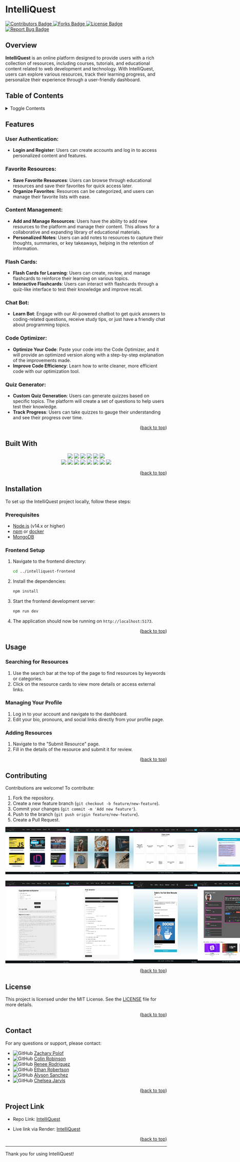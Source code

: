 # IntelliQuest
<a href="https://github.com/IVIonsters/IntelliQuest/graphs/contributors">
  <img src="https://img.shields.io/badge/Contributors-6-green" alt="Contributors Badge"/>
</a>
<a href="https://github.com/IVIonsters/IntelliQuest/forks">
  <img src="https://img.shields.io/badge/Forks-lightgreen" alt="Forks Badge"/>
</a>
<a href="https://github.com/IVIonsters/IntelliQuest/blob/main/LICENSE">
  <img src="https://img.shields.io/badge/License-MIT-blue" alt="License Badge"/>
</a>
<a href="https://github.com/IVIonsters/IntelliQuest/issues/new?labels=bug&template=bug-report---.md">
  <img src="https://img.shields.io/badge/Report_Bug-red" alt="Report Bug Badge"/>
</a>




## Overview

**IntelliQuest** is an online platform designed to provide users with a rich collection of resources, including courses, tutorials, and educational content related to web development and technology. With IntelliQuest, users can explore various resources, track their learning progress, and personalize their experience through a user-friendly dashboard.

## Table of Contents
<details>
  <summary>Toggle Contents</summary>
  <ol>
    <li><a href="#overview">Overview</a></li>
    <li><a href="#features">Features</a></li>
    <li><a href="#built-with">Built With</a></li>
    <li><a href="#installation">Installation</a></li>
    <li><a href="#usage">Usage</a></li>
    <li><a href="#contributing">Contributing</a></li>
    <li><a href="#license">License</a></li>
    <li><a href="#contact">Contact</a></li>
    <li><a href="#project-link">Project Link</a></li>
  </ol>
</details>

## Features

### User Authentication:
- **Login and Register**: Users can create accounts and log in to access personalized content and features.

### Favorite Resources:
- **Save Favorite Resources**: Users can browse through educational resources and save their favorites for quick access later.
- **Organize Favorites**: Resources can be categorized, and users can manage their favorite lists with ease.

### Content Management:
- **Add and Manage Resources**: Users have the ability to add new resources to the platform and manage their content. This allows for a collaborative and expanding library of educational materials.
- **Personalized Notes**: Users can add notes to resources to capture their thoughts, summaries, or key takeaways, helping in the retention of information.

### Flash Cards:
- **Flash Cards for Learning**: Users can create, review, and manage flashcards to reinforce their learning on various topics.
- **Interactive Flashcards**: Users can interact with flashcards through a quiz-like interface to test their knowledge and improve recall.

### Chat Bot:
- **Learn Bot**: Engage with our AI-powered chatbot to get quick answers to coding-related questions, receive study tips, or just have a friendly chat about programming topics.

### Code Optimizer:
- **Optimize Your Code**: Paste your code into the Code Optimizer, and it will provide an optimized version along with a step-by-step explanation of the improvements made.
- **Improve Code Efficiency**: Learn how to write cleaner, more efficient code with our optimization tool.

### Quiz Generator:
- **Custom Quiz Generation**: Users can generate quizzes based on specific topics. The platform will create a set of questions to help users test their knowledge.
- **Track Progress**: Users can take quizzes to gauge their understanding and see their progress over time.

<p align="right">(<a href="#intelliquest">back to top</a>)</p>

## Built With

<div align="center">

  <img src="https://img.shields.io/badge/Vite-646CFF?style=for-the-badge&logo=vite&logoColor=white"/>
  <img src="https://img.shields.io/badge/JWT-000000?style=for-the-badge&logo=jsonwebtokens&logoColor=white"/>
  <img src="https://img.shields.io/badge/CSS%20Modules-000000?style=for-the-badge&logo=css3&logoColor=white"/>
  <img src="https://img.shields.io/badge/Axios-5A29E4?style=for-the-badge&logo=axios&logoColor=white"/>
  <img src="https://img.shields.io/badge/React%20Router-CA4245?style=for-the-badge&logo=react-router&logoColor=white"/>
  <img src="https://img.shields.io/badge/Redux-764ABC?style=for-the-badge&logo=redux&logoColor=white"/>

</div>

<div align="center">

  <img src="https://img.shields.io/badge/React-20232A?style=for-the-badge&logo=react&logoColor=61DAFB"/>
  <img src="https://img.shields.io/badge/JavaScript-F7DF1E?style=for-the-badge&logo=javascript&logoColor=black"/>
  <img src="https://img.shields.io/badge/Node.js-43853D?style=for-the-badge&logo=node.js&logoColor=white"/>
  <img src="https://img.shields.io/badge/Express.js-000000?style=for-the-badge&logo=express&logoColor=white"/>
  <img src="https://img.shields.io/badge/MongoDB-4EA94B?style=for-the-badge&logo=mongodb&logoColor=white"/>
  <img src="https://img.shields.io/badge/Mongoose-880000?style=for-the-badge&logo=mongoose&logoColor=white"/>
  <img src="https://img.shields.io/badge/Render-46E3B7?style=for-the-badge&logo=render&logoColor=white"/>
  <img src="https://img.shields.io/badge/Docker-2496ED?style=for-the-badge&logo=docker&logoColor=white"/>

</div>

<p align="right">(<a href="#intelliquest">back to top</a>)</p>

## Installation

To set up the IntelliQuest project locally, follow these steps:

### Prerequisites

- [Node.js](https://nodejs.org/) (v14.x or higher)
- [npm](https://www.npmjs.com/) or [docker](https://www.docker.com/)
- [MongoDB](https://www.mongodb.com/)

### Frontend Setup

1. Navigate to the frontend directory:

    ```bash
    cd ../intelliquest-frontend
    ```

2. Install the dependencies:

    ```bash
    npm install
    ```

3. Start the frontend development server:

    ```bash
    npm run dev
    ```

4. The application should now be running on `http://localhost:5173`.

<p align="right">(<a href="#intelliquest">back to top</a>)</p>

## Usage

### Searching for Resources

1. Use the search bar at the top of the page to find resources by keywords or categories.
2. Click on the resource cards to view more details or access external links.

### Managing Your Profile

1. Log in to your account and navigate to the dashboard.
2. Edit your bio, pronouns, and social links directly from your profile page.

### Adding Resources

1. Navigate to the "Submit Resource" page.
2. Fill in the details of the resource and submit it for review.

<p align="right">(<a href="#intelliquest">back to top</a>)</p>

## Contributing

Contributions are welcome! To contribute:

1. Fork the repository.
2. Create a new feature branch (`git checkout -b feature/new-feature`).
3. Commit your changes (`git commit -m 'Add new feature'`).
4. Push to the branch (`git push origin feature/new-feature`).
5. Create a Pull Request.

<div style="display: flex; justify-content: space-around; margin-bottom: 20px;">
  <img src="./intelliquest-frontend/src/assets/readme/screencapture-intelliquest-onrender-2024-08-12-23_36_17.png" width="200px"  />
  <img src="./intelliquest-frontend/src/assets/readme/screencapture-intelliquest-onrender-activities-2024-08-12-23_36_27.png" width="200px" />
  <img src="./intelliquest-frontend/src/assets/readme/screencapture-intelliquest-onrender-flashcards-2024-08-12-23_39_49.png" width="200px" />
  <img src="./intelliquest-frontend/src/assets/readme/screencapture-intelliquest-onrender-learnbot-2024-08-12-23_40_44.png" width="200px" />
</div>

<div style="display: flex; justify-content: space-around;">
  <img src="./intelliquest-frontend/src/assets/readme/screencapture-intelliquest-onrender-optimize-2024-08-12-23_40_22.png" width="200px" />
  <img src="./intelliquest-frontend/src/assets/readme/screencapture-intelliquest-onrender-quiz-2024-08-12-23_39_31.png" width="200px" />
  <img src="./intelliquest-frontend/src/assets/readme/screencapture-intelliquest-onrender-submit-resource-2024-08-12-23_37_48.png" width="200px" />
  <img src="./intelliquest-frontend/src/assets/readme/screencapture-intelliquest-onrender-userdashboard-2024-08-12-23_38_06.png" width="200px" />
</div>


<p align="right">(<a href="#intelliquest">back to top</a>)</p>

## License

This project is licensed under the MIT License. See the [LICENSE](LICENSE) file for more details.

<p align="right">(<a href="#intelliquest">back to top</a>)</p>

## Contact

For any questions or support, please contact:
- ![GitHub](https://img.shields.io/badge/GitHub-181717?style=social&logo=github) [Zachary Polof](https://github.com/IVIonsters)
- ![GitHub](https://img.shields.io/badge/GitHub-181717?style=social&logo=github) [Colin Robinson](https://github.com/Splash1972)
- ![GitHub](https://img.shields.io/badge/GitHub-181717?style=social&logo=github) [Renee Rodriguez](https://github.com/ReneeRod333)
- ![GitHub](https://img.shields.io/badge/GitHub-181717?style=social&logo=github) [Ethan Robertson](https://github.com/Ethan-Robertson)
- ![GitHub](https://img.shields.io/badge/GitHub-181717?style=social&logo=github) [Alyson Sanchez](https://github.com/frogiington)
- ![GitHub](https://img.shields.io/badge/GitHub-181717?style=social&logo=github) [Chelsea Jarvis](https://github.com/Jarvisismy-copilot)

<p align="right">(<a href="#intelliquest">back to top</a>)</p>

## Project Link

* Repo Link: [IntelliQuest](https://github.com/IVIonsters/IntelliQuest)

* Live link via Render: [IntelliQuest](https://intelliquest.onrender.com/)

<p align="right">(<a href="#intelliquest">back to top</a>)</p>

---

Thank you for using IntelliQuest!
